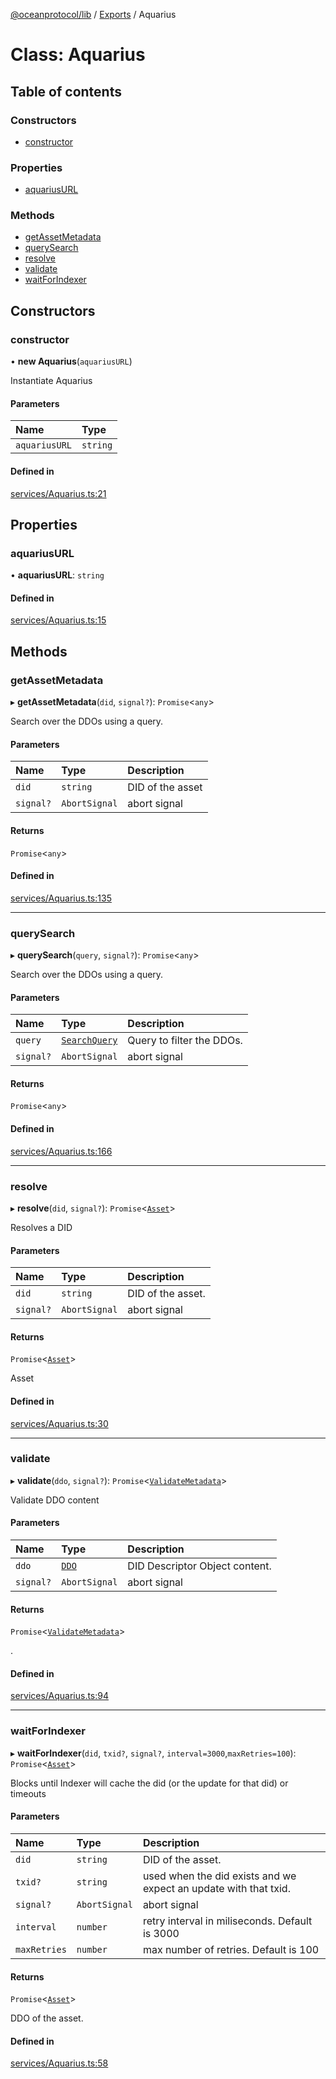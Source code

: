 [@oceanprotocol/lib](../README.md) / [Exports](../modules.md) / Aquarius

# Class: Aquarius

## Table of contents

### Constructors

- [constructor](Aquarius.md#constructor)

### Properties

- [aquariusURL](Aquarius.md#aquariusurl)

### Methods

- [getAssetMetadata](Aquarius.md#getassetmetadata)
- [querySearch](Aquarius.md#querysearch)
- [resolve](Aquarius.md#resolve)
- [validate](Aquarius.md#validate)
- [waitForIndexer](Aquarius.md#waitForIndexer)

## Constructors

### constructor

• **new Aquarius**(`aquariusURL`)

Instantiate Aquarius

#### Parameters

| Name | Type |
| :------ | :------ |
| `aquariusURL` | `string` |

#### Defined in

[services/Aquarius.ts:21](https://github.com/oceanprotocol/ocean.js/blob/c99bc5c6/src/services/Aquarius.ts#L21)

## Properties

### aquariusURL

• **aquariusURL**: `string`

#### Defined in

[services/Aquarius.ts:15](https://github.com/oceanprotocol/ocean.js/blob/c99bc5c6/src/services/Aquarius.ts#L15)

## Methods

### getAssetMetadata

▸ **getAssetMetadata**(`did`, `signal?`): `Promise`<`any`\>

Search over the DDOs using a query.

#### Parameters

| Name | Type | Description |
| :------ | :------ | :------ |
| `did` | `string` | DID of the asset |
| `signal?` | `AbortSignal` | abort signal |

#### Returns

`Promise`<`any`\>

#### Defined in

[services/Aquarius.ts:135](https://github.com/oceanprotocol/ocean.js/blob/c99bc5c6/src/services/Aquarius.ts#L135)

___

### querySearch

▸ **querySearch**(`query`, `signal?`): `Promise`<`any`\>

Search over the DDOs using a query.

#### Parameters

| Name | Type | Description |
| :------ | :------ | :------ |
| `query` | [`SearchQuery`](../interfaces/SearchQuery.md) | Query to filter the DDOs. |
| `signal?` | `AbortSignal` | abort signal |

#### Returns

`Promise`<`any`\>

#### Defined in

[services/Aquarius.ts:166](https://github.com/oceanprotocol/ocean.js/blob/c99bc5c6/src/services/Aquarius.ts#L166)

___

### resolve

▸ **resolve**(`did`, `signal?`): `Promise`<[`Asset`](../interfaces/Asset.md)\>

Resolves a DID

#### Parameters

| Name | Type | Description |
| :------ | :------ | :------ |
| `did` | `string` | DID of the asset. |
| `signal?` | `AbortSignal` | abort signal |

#### Returns

`Promise`<[`Asset`](../interfaces/Asset.md)\>

Asset

#### Defined in

[services/Aquarius.ts:30](https://github.com/oceanprotocol/ocean.js/blob/c99bc5c6/src/services/Aquarius.ts#L30)

___

### validate

▸ **validate**(`ddo`, `signal?`): `Promise`<[`ValidateMetadata`](../interfaces/ValidateMetadata.md)\>

Validate DDO content

#### Parameters

| Name | Type | Description |
| :------ | :------ | :------ |
| `ddo` | [`DDO`](../interfaces/DDO.md) | DID Descriptor Object content. |
| `signal?` | `AbortSignal` | abort signal |

#### Returns

`Promise`<[`ValidateMetadata`](../interfaces/ValidateMetadata.md)\>

.

#### Defined in

[services/Aquarius.ts:94](https://github.com/oceanprotocol/ocean.js/blob/c99bc5c6/src/services/Aquarius.ts#L94)

___

### waitForIndexer

▸ **waitForIndexer**(`did`, `txid?`, `signal?`, `interval=3000`,`maxRetries=100`): `Promise`<[`Asset`](../interfaces/Asset.md)\>

Blocks until Indexer will cache the did (or the update for that did) or timeouts

#### Parameters

| Name | Type | Description |
| :------ | :------ | :------ |
| `did` | `string` | DID of the asset. |
| `txid?` | `string` | used when the did exists and we expect an update with that txid. |
| `signal?` | `AbortSignal` | abort signal |
| `interval` | `number` | retry interval in miliseconds. Default is 3000 |
| `maxRetries` | `number` | max number of retries. Default is 100 |

#### Returns

`Promise`<[`Asset`](../interfaces/Asset.md)\>

DDO of the asset.

#### Defined in

[services/Aquarius.ts:58](https://github.com/oceanprotocol/ocean.js/blob/c99bc5c6/src/services/Aquarius.ts#L58)
